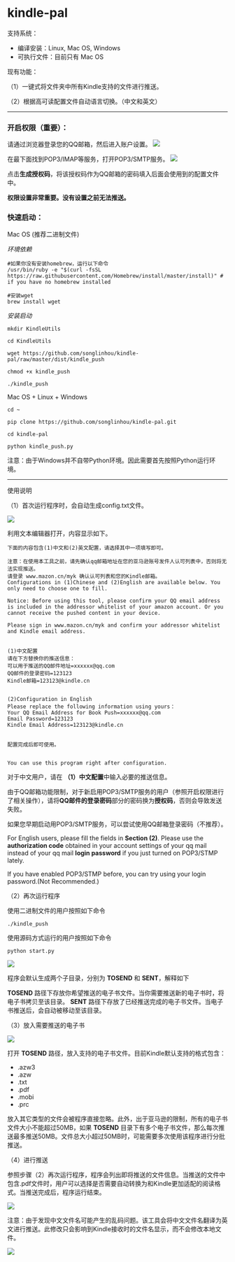 # kindle-pal


支持系统：
* 编译安装：Linux, Mac OS, Windows
* 可执行文件：目前只有 Mac OS

现有功能：

（1）一键式将文件夹中所有Kindle支持的文件进行推送。

（2）根据高可读配置文件自动语言切换。（中文和英文）

-------
### 开启权限（重要）：

请通过浏览器登录您的QQ邮箱，然后进入账户设置。
![](images/stmp_qq.png)

在最下面找到POP3/IMAP等服务，打开POP3/SMTP服务。
![](/Users/MacBook/Documents/KindleSync/images/stmp_open.png)

点击**生成授权码**，将该授权码作为QQ邮箱的密码填入后面会使用到的配置文件中。

**权限设置非常重要。没有设置之前无法推送。**

### 快速启动：

Mac OS (推荐二进制文件)

*环境依赖*

```
#如果你没有安装homebrew，运行以下命令
/usr/bin/ruby -e "$(curl -fsSL https://raw.githubusercontent.com/Homebrew/install/master/install)" # if you have no homebrew installed

#安装wget
brew install wget
```

*安装启动*

```
mkdir KindleUtils

cd KindleUtils

wget https://github.com/songlinhou/kindle-pal/raw/master/dist/kindle_push

chmod +x kindle_push

./kindle_push

```

Mac OS + Linux + Windows


```
cd ~

pip clone https://github.com/songlinhou/kindle-pal.git

cd kindle-pal

python kindle_push.py

```
注意：由于Windows并不自带Python环境。因此需要首先按照Python运行环境。

-------
使用说明

（1）首次运行程序时，会自动生成config.txt文件。



![](images/step1.png)

利用文本编辑器打开，内容显示如下。


```
下面的内容包含(1)中文和(2)英文配置，请选择其中一项填写即可。

注意：在使用本工具之前，请先确认qq邮箱地址在您的亚马逊账号发件人认可列表中，否则将无法实现推送。
请登录 www.mazon.cn/myk 确认认可列表和您的Kindle邮箱。
Configurations in (1)Chinese and (2)English are available below. You only need to choose one to fill.

Notice: Before using this tool, please confirm your QQ email address is included in the addressor whitelist of your amazon account. Or you cannot receive the pushed content in your device.

Please sign in www.mazon.cn/myk and confirm your addressor whitelist and Kindle email address. 


(1)中文配置
请在下方替换你的推送信息：
可以用于推送的QQ邮件地址=xxxxxx@qq.com
QQ邮件的登录密码=123123
Kindle邮箱=123123@kindle.cn


(2)Configuration in English
Please replace the following information using yours：
Your QQ Email Address for Book Push=xxxxxx@qq.com
Email Password=123123
Kindle Email Address=123123@kindle.cn


配置完成后即可使用。


You can use this program right after configuration.
```
对于中文用户，请在 **（1）中文配置**中输入必要的推送信息。

由于QQ邮箱功能限制，对于新启用POP3/SMTP服务的用户（参照开启权限进行了相关操作），请将**QQ邮件的登录密码**部分的密码换为**授权码**，否则会导致发送失败。

如果您早期启动用POP3/SMTP服务，可以尝试使用QQ邮箱登录密码（不推荐）。

For English users, please fill the fields in **Section (2)**. Please use the **authorization code** obtained in your account settings of your qq mail instead of your qq mail **login password** if you just turned on POP3/STMP lately. 

If you have enabled POP3/STMP before, you can try using your login password.(Not Recommended.)

（2）再次运行程序

使用二进制文件的用户按照如下命令


```
./kindle_push
```

使用源码方式运行的用户按照如下命令


```
python start.py
```

![](images/step2.png)





程序会默认生成两个子目录，分别为 **TOSEND** 和 **SENT**，解释如下

**TOSEND** 路径下存放你希望推送的电子书文件。当你需要推送新的电子书时，将电子书拷贝至该目录。
**SENT** 路径下存放了已经推送完成的电子书文件。当电子书推送后，会自动被移动至该目录。

（3）放入需要推送的电子书

![](images/step3.png)

打开 **TOSEND** 路径，放入支持的电子书文件。目前Kindle默认支持的格式包含：

* .azw3
* .azw
* .txt
* .pdf
* .mobi
* .prc

放入其它类型的文件会被程序直接忽略。此外，出于亚马逊的限制，所有的电子书文件大小不能超过50MB，如果 **TOSEND** 目录下有多个电子书文件，那么每次推送最多推送50MB。文件总大小超过50MB时，可能需要多次使用该程序进行分批推送。

（4）进行推送

参照步骤（2）再次运行程序，程序会列出即将推送的文件信息。当推送的文件中包含.pdf文件时，用户可以选择是否需要自动转换为和Kindle更加适配的阅读格式。当推送完成后，程序运行结束。

![](images/step5.png)

注意：由于发现中文文件名可能产生的乱码问题。该工具会将中文文件名翻译为英文进行推送。此修改只会影响到Kindle接收时的文件名显示，而不会修改本地文件。

![](images/step6.png)



